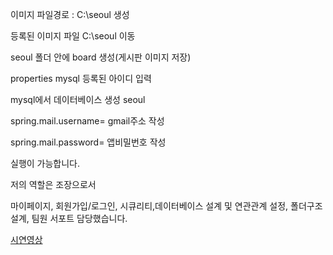 이미지 파일경로 : C:\seoul 생성

등록된 이미지 파일 C:\seoul 이동

seoul 폴더 안에 board 생성(게시판 이미지 저장)

properties
mysql 등록된 아이디 입력

mysql에서 데이터베이스 생성 seoul

spring.mail.username= gmail주소 작성

spring.mail.password= 앱비밀번호 작성

실행이 가능합니다.

저의 역할은 조장으로서

마이페이지, 회원가입/로그인, 시큐리티,데이터베이스 설계 및 연관관계 설정, 폴더구조 설계, 팀원 서포트 담당했습니다.


[시연영상](https://www.youtube.com/watch?v=Q8kcxoCDCYc)
